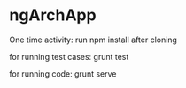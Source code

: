 # ngArchApp
One time activity:
run npm install after cloning

for running test cases: 
grunt test

for running code:
grunt serve
